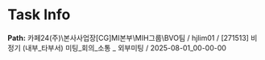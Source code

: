 # Task Info

**Path:** 카페24(주)\본사사업장\[CG]MI본부\MIH그룹\BVO팀 / hjlim01 / [271513] 비정기 (내부_타부서) 미팅_회의_소통 _ 외부미팅 / 2025-08-01_00-00-00

